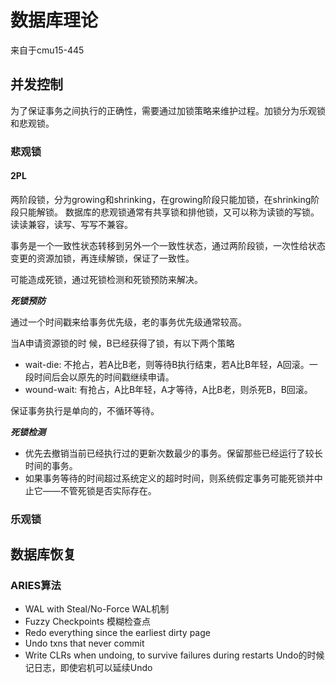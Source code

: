 # 数据库理论

来自于cmu15-445

## 并发控制

为了保证事务之间执行的正确性，需要通过加锁策略来维护过程。加锁分为乐观锁和悲观锁。

### 悲观锁

#### 2PL

两阶段锁，分为growing和shrinking，在growing阶段只能加锁，在shrinking阶段只能解锁。
数据库的悲观锁通常有共享锁和排他锁，又可以称为读锁的写锁。读读兼容，读写、写写不兼容。

事务是一个一致性状态转移到另外一个一致性状态，通过两阶段锁，一次性给状态变更的资源加锁，再连续解锁，保证了一致性。

可能造成死锁，通过死锁检测和死锁预防来解决。

***死锁预防***

通过一个时间戳来给事务优先级，老的事务优先级通常较高。

当A申请资源锁的时 候，B已经获得了锁，有以下两个策略

* wait-die: 不抢占，若A比B老，则等待B执行结束，若A比B年轻，A回滚。一段时间后会以原先的时间戳继续申请。
* wound-wait: 有抢占，A比B年轻，A才等待，A比B老，则杀死B，B回滚。

保证事务执行是单向的，不循环等待。

***死锁检测***

* 优先去撤销当前已经执行过的更新次数最少的事务。保留那些已经运行了较长时间的事务。
* 如果事务等待的时间超过系统定义的超时时间，则系统假定事务可能死锁并中止它——不管死锁是否实际存在。

### 乐观锁

## 数据库恢复

### ARIES算法

* WAL with Steal/No-Force WAL机制
* Fuzzy Checkpoints 模糊检查点
* Redo everything since the earliest dirty page
* Undo txns that never commit
* Write CLRs when undoing, to survive failures during restarts Undo的时候记日志，即使宕机可以延续Undo

